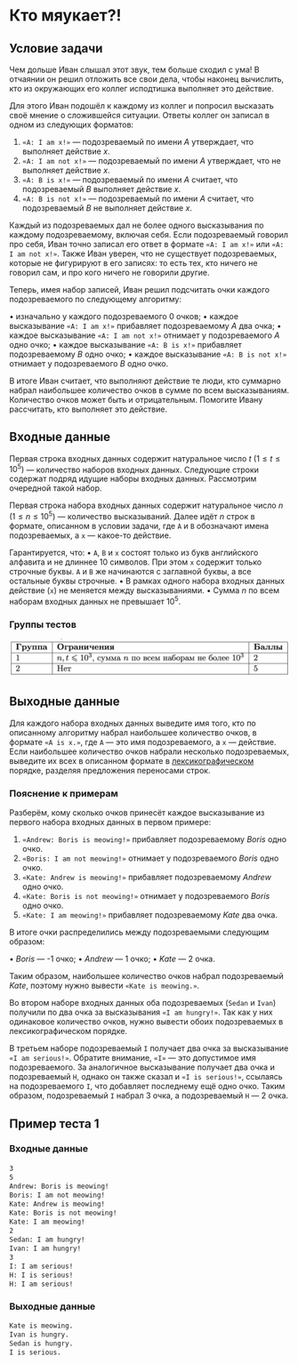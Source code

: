 # Кто мяукает?!

## Условие задачи

Чем дольше Иван слышал этот звук, тем больше сходил с ума! В отчаянии он решил отложить все свои дела, чтобы наконец вычислить, кто из окружающих его коллег исподтишка выполняет это действие.

Для этого Иван подошёл к каждому из коллег и попросил высказать своё мнение о сложившейся ситуации. Ответы коллег он записал в одном из следующих форматов:

1. $\texttt{«A: I am x!»}$ — подозреваемый по имени $\textit{A}$ утверждает, что выполняет действие $\textit{x}$.
2. $\texttt{«A: I am not x!»}$ — подозреваемый по имени $\textit{A}$ утверждает, что не выполняет действие $\textit{x}$.
3. $\texttt{«A: B is x!»}$ — подозреваемый по имени $\textit{A}$ считает, что подозреваемый $\textit{B}$ выполняет действие $\textit{x}$.
4. $\texttt{«A: B is not x!»}$ — подозреваемый по имени $\textit{A}$ считает, что подозреваемый $\textit{B}$ не выполняет действие $\textit{x}$.

Каждый из подозреваемых дал не более одного высказывания по каждому подозреваемому, включая себя. Если подозреваемый говорил про себя, Иван точно записал его ответ в формате $\texttt{«A: I am x!»}$ или $\texttt{«A: I am not x!»}$. Также Иван уверен, что не существует подозреваемых, которые не фигурируют в его записях: то есть тех, кто ничего не говорил сам, и про кого ничего не говорили другие.

Теперь, имея набор записей, Иван решил подсчитать очки каждого подозреваемого по следующему алгоритму:

• изначально у каждого подозреваемого $0$ очков;
• каждое высказывание $\texttt{«A: I am x!»}$ прибавляет подозреваемому $\textit{A}$ два очка;
• каждое высказывание $\texttt{«A: I am not x!»}$ отнимает у подозреваемого $\textit{A}$ одно очко;
• каждое высказывание $\texttt{«A: B is x!»}$ прибавляет подозреваемому $\textit{B}$ одно очко;
• каждое высказывание $\texttt{«A: B is not x!»}$ отнимает у подозреваемого $\textit{B}$ одно очко.

В итоге Иван считает, что выполняют действие те люди, кто суммарно набрал наибольшее количество очков в сумме по всем высказываниям. Количество очков может быть и отрицательным. Помогите Ивану рассчитать, кто выполняет это действие.

## Входные данные

Первая строка входных данных содержит натуральное число $t$ $(1 \leq t \leq 10^5)$ — количество наборов входных данных. Следующие строки содержат подряд идущие наборы входных данных. Рассмотрим очередной такой набор.

Первая строка набора входных данных содержит натуральное число $n$ $(1 \leq n \leq 10^5)$ — количество высказываний. Далее идёт $n$ строк в формате, описанном в условии задачи, где $\texttt{A}$ и $\texttt{B}$ обозначают имена подозреваемых, а $\texttt{x}$ — какое-то действие.

Гарантируется, что:
• $\texttt{A}$, $\texttt{B}$ и $\texttt{x}$ состоят только из букв английского алфавита и не длиннее $10$ символов. При этом $\texttt{x}$ содержит только строчные буквы. $\texttt{A}$ и $\texttt{B}$ же начинаются с заглавной буквы, а все остальные буквы строчные.
• В рамках одного набора входных данных действие ($\texttt{x}$) не меняется между высказываниями.
• Сумма $n$ по всем наборам входных данных не превышает $10^5$.

### Группы тестов

![](./image.png)

## Выходные данные

Для каждого набора входных данных выведите имя того, кто по описанному алгоритму набрал наибольшее количество очков, в формате $\texttt{«A is x.»}$, где $\texttt{A}$ — это имя подозреваемого, а $\texttt{x}$ — действие. Если наибольшее количество очков набрали несколько подозреваемых, выведите их всех в описанном формате в [лексикографическом](https://s.ozon.ru/3lWX1wo) порядке, разделяя предложения переносами строк.

### Пояснение к примерам

Разберём, кому сколько очков принесёт каждое высказывание из первого набора входных данных в первом примере:

1. $\texttt{«Andrew: Boris is meowing!»}$ прибавляет подозреваемому $\textit{Boris}$ одно очко.
2. $\texttt{«Boris: I am not meowing!»}$ отнимает у подозреваемого $\textit{Boris}$ одно очко.
3. $\texttt{«Kate: Andrew is meowing!»}$ прибавляет подозреваемому $\textit{Andrew}$ одно очко.
4. $\texttt{«Kate: Boris is not meowing!»}$ отнимает у подозреваемого $\textit{Boris}$ одно очко.
5. $\texttt{«Kate: I am meowing!»}$ прибавляет подозреваемому $\textit{Kate}$ два очка.

В итоге очки распределились между подозреваемыми следующим образом:

• $\textit{Boris}$ — -1 очко;
• $\textit{Andrew}$ — 1 очко;
• $\textit{Kate}$ — 2 очка.

Таким образом, наибольшее количество очков набрал подозреваемый $\textit{Kate}$, поэтому нужно вывести $\texttt{«Kate is meowing.»}$.

Во втором наборе входных данных оба подозреваемых ($\texttt{Sedan}$ и $\texttt{Ivan}$) получили по два очка за высказывания $\texttt{«I am hungry!»}$. Так как у них одинаковое количество очков, нужно вывести обоих подозреваемых в лексикографическом порядке.

В третьем наборе подозреваемый $\texttt{I}$ получает два очка за высказывание $\texttt{«I am serious!»}$. Обратите внимание, $\texttt{«I»}$ — это допустимое имя подозреваемого. За аналогичное высказывание получает два очка и подозреваемый $\texttt{H}$, однако он также сказал и $\texttt{«I is serious!»}$, ссылаясь на подозреваемого $\texttt{I}$, что добавляет последнему ещё одно очко. Таким образом, подозреваемый $\texttt{I}$ набрал $3$ очка, а подозреваемый $\texttt{H}$ — $2$ очка.

## Пример теста 1

### Входные данные

```
3
5
Andrew: Boris is meowing!
Boris: I am not meowing!
Kate: Andrew is meowing!
Kate: Boris is not meowing!
Kate: I am meowing!
2
Sedan: I am hungry!
Ivan: I am hungry!
3
I: I am serious!
H: I is serious!
H: I am serious!

```

### Выходные данные

```
Kate is meowing.
Ivan is hungry.
Sedan is hungry.
I is serious.

```